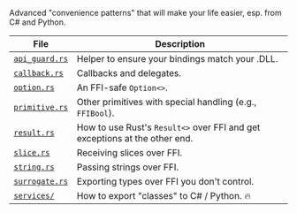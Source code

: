Advanced "convenience patterns" that will make your life easier, esp. from C# and Python.

| File                            | Description                                                                |
|---------------------------------|----------------------------------------------------------------------------|
| [`api_guard.rs`](api_guard.rs)  | Helper to ensure your bindings match your .DLL.                            |
| [`callback.rs`](callback.rs)    | Callbacks and delegates.                                                   |
| [`option.rs`](option.rs)        | An FFI-safe `Option<>`.                                                    |
| [`primitive.rs`](primitive.rs)  | Other primitives with special handling (e.g., `FFIBool`).                  |
| [`result.rs`](result.rs)        | How to use Rust's `Result<>` over FFI and get exceptions at the other end. |
| [`slice.rs`](slice.rs)          | Receiving slices over FFI.                                                 |
| [`string.rs`](string.rs)        | Passing strings over FFI.                                                  |
| [`surrogate.rs`](surrogates.rs) | Exporting types over FFI you don't control.                                |
| [`services/`](services/)        | How to export "classes" to C# / Python. 🔥                                 |
